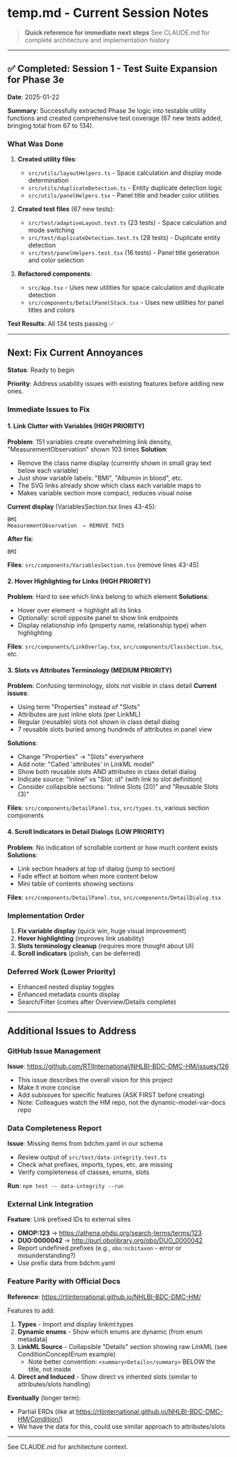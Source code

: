 # temp.md - Current Session Notes

> **Quick reference for immediate next steps**
> See CLAUDE.md for complete architecture and implementation history

---

## ✅ Completed: Session 1 - Test Suite Expansion for Phase 3e

**Date**: 2025-01-22

**Summary**: Successfully extracted Phase 3e logic into testable utility functions and created comprehensive test coverage (67 new tests added, bringing total from 67 to 134).

### What Was Done

1. **Created utility files**:
   - `src/utils/layoutHelpers.ts` - Space calculation and display mode determination
   - `src/utils/duplicateDetection.ts` - Entity duplicate detection logic
   - `src/utils/panelHelpers.tsx` - Panel title and header color utilities

2. **Created test files** (67 new tests):
   - `src/test/adaptiveLayout.test.ts` (23 tests) - Space calculation and mode switching
   - `src/test/duplicateDetection.test.ts` (28 tests) - Duplicate entity detection
   - `src/test/panelHelpers.test.tsx` (16 tests) - Panel title generation and color selection

3. **Refactored components**:
   - `src/App.tsx` - Uses new utilities for space calculation and duplicate detection
   - `src/components/DetailPanelStack.tsx` - Uses new utilities for panel titles and colors

**Test Results**: All 134 tests passing ✅

---

## Next: Fix Current Annoyances

**Status**: Ready to begin

**Priority**: Address usability issues with existing features before adding new ones.

### Immediate Issues to Fix

#### 1. Link Clutter with Variables (HIGH PRIORITY)
**Problem**: 151 variables create overwhelming link density, "MeasurementObservation" shown 103 times
**Solution**:
- Remove the class name display (currently shown in small gray text below each variable)
- Just show variable labels: "BMI", "Albumin in blood", etc.
- The SVG links already show which class each variable maps to
- Makes variable section more compact, reduces visual noise

**Current display** (VariablesSection.tsx lines 43-45):
```
BMI
MeasurementObservation  ← REMOVE THIS
```

**After fix**:
```
BMI
```

**Files**: `src/components/VariablesSection.tsx` (remove lines 43-45)

#### 2. Hover Highlighting for Links (HIGH PRIORITY)
**Problem**: Hard to see which links belong to which element
**Solutions**:
- Hover over element → highlight all its links
- Optionally: scroll opposite panel to show link endpoints
- Display relationship info (property name, relationship type) when highlighting

**Files**: `src/components/LinkOverlay.tsx`, `src/components/ClassSection.tsx`, etc.

#### 3. Slots vs Attributes Terminology (MEDIUM PRIORITY)
**Problem**: Confusing terminology, slots not visible in class detail
**Current issues**:
- Using term "Properties" instead of "Slots"
- Attributes are just inline slots (per LinkML)
- Regular (reusable) slots not shown in class detail dialog
- 7 reusable slots buried among hundreds of attributes in panel view

**Solutions**:
- Change "Properties" → "Slots" everywhere
- Add note: "Called 'attributes' in LinkML model"
- Show both reusable slots AND attributes in class detail dialog
- Indicate source: "Inline" vs "Slot: id" (with link to slot definition)
- Consider collapsible sections: "Inline Slots (20)" and "Reusable Slots (3)"

**Files**: `src/components/DetailPanel.tsx`, `src/types.ts`, various section components

#### 4. Scroll Indicators in Detail Dialogs (LOW PRIORITY)
**Problem**: No indication of scrollable content or how much content exists
**Solutions**:
- Link section headers at top of dialog (jump to section)
- Fade effect at bottom when more content below
- Mini table of contents showing sections

**Files**: `src/components/DetailPanel.tsx`, `src/components/DetailDialog.tsx`

### Implementation Order

1. **Fix variable display** (quick win, huge visual improvement)
2. **Hover highlighting** (improves link usability)
3. **Slots terminology cleanup** (requires more thought about UI)
4. **Scroll indicators** (polish, can be deferred)

### Deferred Work (Lower Priority)

- Enhanced nested display toggles
- Enhanced metadata counts display
- Search/Filter (comes after Overview/Details complete)

---

## Additional Issues to Address

### GitHub Issue Management
**Issue**: https://github.com/RTIInternational/NHLBI-BDC-DMC-HM/issues/126
- This issue describes the overall vision for this project
- Make it more concise
- Add subissues for specific features (ASK FIRST before creating)
- Note: Colleagues watch the HM repo, not the dynamic-model-var-docs repo

### Data Completeness Report
**Issue**: Missing items from bdchm.yaml in our schema
- Review output of `src/test/data-integrity.test.ts`
- Check what prefixes, imports, types, etc. are missing
- Verify completeness of classes, enums, slots

**Run**: `npm test -- data-integrity --run`

### External Link Integration
**Feature**: Link prefixed IDs to external sites
- **OMOP:123** → https://athena.ohdsi.org/search-terms/terms/123
- **DUO:0000042** → http://purl.obolibrary.org/obo/DUO_0000042
- Report undefined prefixes (e.g., `obo:ncbitaxon` - error or misunderstanding?)
- Use prefix data from bdchm.yaml

### Feature Parity with Official Docs
**Reference**: https://rtiinternational.github.io/NHLBI-BDC-DMC-HM/

Features to add:
1. **Types** - Import and display linkml:types
2. **Dynamic enums** - Show which enums are dynamic (from enum metadata)
3. **LinkML Source** - Collapsible "Details" section showing raw LinkML (see ConditionConceptEnum example)
   - Note better convention: `<summary>Details</summary>` BELOW the title, not inside
4. **Direct and Induced** - Show direct vs inherited slots (similar to attributes/slots handling)

**Eventually** (longer term):
- Partial ERDs (like at https://rtiinternational.github.io/NHLBI-BDC-DMC-HM/Condition/)
- We have the data for this, could use similar approach to attributes/slots

---

See CLAUDE.md for architecture context.
